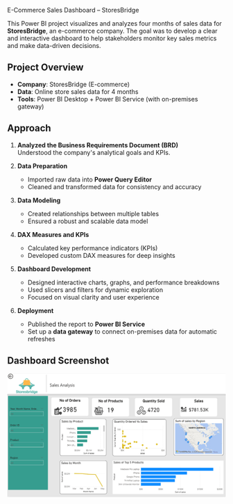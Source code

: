  E-Commerce Sales Dashboard – StoresBridge
 
This Power BI project visualizes and analyzes four months of sales data for **StoresBridge**, an e-commerce company. The goal was to develop a clear and interactive dashboard to help stakeholders monitor key sales metrics and make data-driven decisions.

 ## Project Overview

- **Company**: StoresBridge (E-commerce)
- **Data**: Online store sales data for 4 months
- **Tools**: Power BI Desktop + Power BI Service (with on-premises gateway)

##  Approach

1. **Analyzed the Business Requirements Document (BRD)**  
   Understood the company's analytical goals and KPIs.

2. **Data Preparation**  
   - Imported raw data into **Power Query Editor**  
   - Cleaned and transformed data for consistency and accuracy  

3. **Data Modeling**  
   - Created relationships between multiple tables  
   - Ensured a robust and scalable data model  

4. **DAX Measures and KPIs**  
   - Calculated key performance indicators (KPIs)  
   - Developed custom DAX measures for deep insights  

5. **Dashboard Development**  
   - Designed interactive charts, graphs, and performance breakdowns  
   - Used slicers and filters for dynamic exploration  
   - Focused on visual clarity and user experience  

6. **Deployment**  
   - Published the report to **Power BI Service**  
   - Set up a **data gateway** to connect on-premises data for automatic refreshes  

##  Dashboard Screenshot

![Overview Dashboard](screenshots/overview.png)

